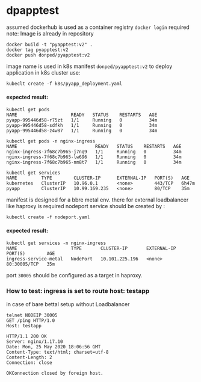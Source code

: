 # dpapptest

assumed dockerhub is used as a container registry `docker login` required
note: Image is already in repository
```
docker build -t "pyapptest:v2" .
docker tag pyapptest:v2 
docker push donped/pyapptest:v2
```
image name is used in k8s manifest `donped/pyapptest:v2`
to deploy application in k8s cluster use:
```
kubeclt create -f k8s/pyapp_deployment.yaml
```

#### expected result: 
```
kubectl get pods
NAME                    READY   STATUS    RESTARTS   AGE
pyapp-995446d58-r75zt   1/1     Running   0          34m
pyapp-995446d58-sdfkh   1/1     Running   0          34m
pyapp-995446d58-z4w87   1/1     Running   0          34m
```
```
kubectl get pods -n nginx-ingress
NAME                             READY   STATUS    RESTARTS   AGE
nginx-ingress-7f68c7b965-j7nq9   1/1     Running   0          34m
nginx-ingress-7f68c7b965-lw696   1/1     Running   0          34m
nginx-ingress-7f68c7b965-nm8t7   1/1     Running   0          34m
```
```
kubectl get services
NAME         TYPE        CLUSTER-IP      EXTERNAL-IP   PORT(S)   AGE
kubernetes   ClusterIP   10.96.0.1       <none>        443/TCP   6h47m
pyapp        ClusterIP   10.99.169.235   <none>        80/TCP    35m
```
manifest is designed for a bbre metal env. there for external loadbalancer like haproxy is required
nodeport service should be created by :
```
kubectl create -f nodeport.yaml
```

#### expected result: 
```
kubectl get services -n nginx-ingress
NAME                    TYPE       CLUSTER-IP       EXTERNAL-IP   PORT(S)        AGE
ingress-service-metal   NodePort   10.101.225.196   <none>        80:30005/TCP   35m
```
port `30005` should be configured as a target in haproxy.

### How to test: ingress is set to route host: testapp
in case of bare bettal setup without Loadbalancer
``` 
telnet NODEIP 30005
GET /ping HTTP/1.0
Host: testapp

HTTP/1.1 200 OK
Server: nginx/1.17.10
Date: Mon, 25 May 2020 18:06:56 GMT
Content-Type: text/html; charset=utf-8
Content-Length: 2
Connection: close

OKConnection closed by foreign host.
```
